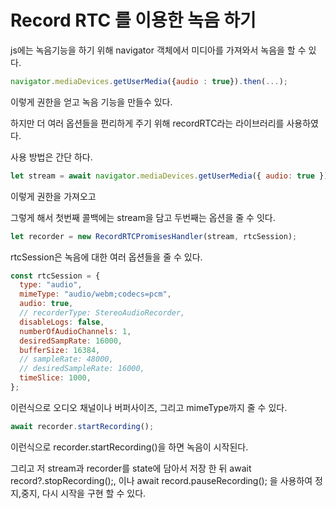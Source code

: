 # Record RTC 를 이용한 녹음 하기

js에는 녹음기능을 하기 위해 navigator 객체에서 미디아를 가져와서 녹음을 할 수 있다.

```js
navigator.mediaDevices.getUserMedia({audio : true}).then(...);
```

이렇게 권한을 얻고 녹음 기능을 만들수 있다.

하지만 더 여러 옵션들을 편리하게 주기 위해 recordRTC라는 라이브러리를 사용하였다.

사용 방법은 간단 하다.

```js
let stream = await navigator.mediaDevices.getUserMedia({ audio: true });
```

이렇게 권한을 가져오고

그렇게 해서 첫번째 콜백에는 stream을 담고 두번째는 옵션을 줄 수 잇다.

```js
let recorder = new RecordRTCPromisesHandler(stream, rtcSession);
```

rtcSession은 녹음에 대한 여러 옵션들을 줄 수 있다.

```js
const rtcSession = {
  type: "audio",
  mimeType: "audio/webm;codecs=pcm",
  audio: true,
  // recorderType: StereoAudioRecorder,
  disableLogs: false,
  numberOfAudioChannels: 1,
  desiredSampRate: 16000,
  bufferSize: 16384,
  // sampleRate: 48000,
  // desiredSampleRate: 16000,
  timeSlice: 1000,
};
```

이런식으로 오디오 채널이나 버퍼사이즈, 그리고 mimeType까지 줄 수 있다.

```js
await recorder.startRecording();
```

이런식으로 recorder.startRecording()을 하면 녹음이 시작된다.

그리고 저 stream과 recorder를 state에 담아서 저장 한 뒤 await record?.stopRecording();, 이나 await record.pauseRecording(); 을 사용하여 정지,중지, 다시 시작을 구현 할 수 있다.
